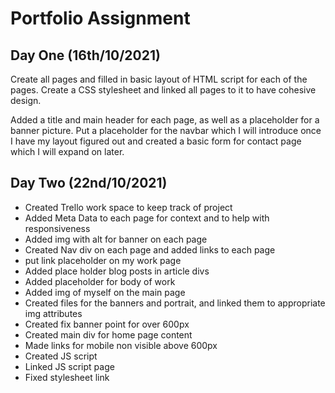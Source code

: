 # Portfolio Assignment

## Day One (16th/10/2021)

Create all pages and filled in basic layout of HTML script for each of the pages. Create a CSS stylesheet and linked all pages to it to have cohesive design.

Added a title and main header for each page, as well as a placeholder for a banner picture. Put a placeholder for the navbar which I will introduce once I have my layout figured out and created a basic form for contact page which I will expand on later.

## Day Two (22nd/10/2021)

- Created Trello work space to keep track of project
- Added Meta Data to each page for context and to help with responsiveness
- Added img with alt for banner on each page
- Created Nav div on each page and added links to each page
- put link placeholder on my work page
- Added place holder blog posts in article divs
- Added placeholder for body of work
- Added img of myself on the main page
- Created files for the banners and portrait, and linked them to appropriate img attributes
- Created fix banner point for over 600px
- Created main div for home page content
- Made links for mobile non visible above 600px
- Created JS script
- Linked JS script page
- Fixed stylesheet link
